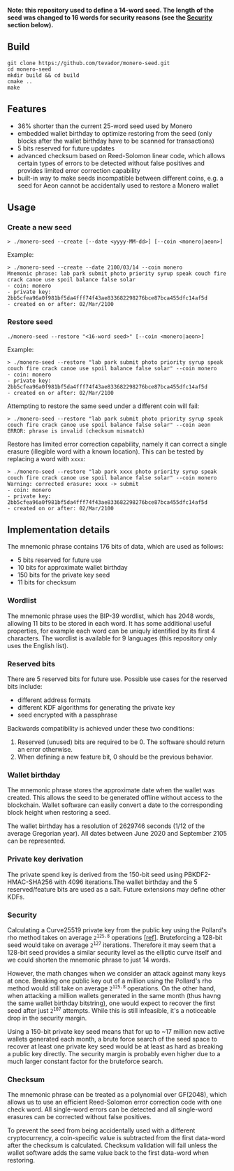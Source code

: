 **Note: this repository used to define a 14-word seed. The length of the seed was changed to 16 words for security reasons (see the [Security](#security) section below).**


## Build
```
git clone https://github.com/tevador/monero-seed.git
cd monero-seed
mkdir build && cd build
cmake ..
make
```

## Features

* 36% shorter than the current 25-word seed used by Monero
* embedded wallet birthday to optimize restoring from the seed (only blocks after the wallet birthday have to be scanned for transactions)
* 5 bits reserved for future updates
* advanced checksum based on Reed-Solomon linear code, which allows certain types of errors to be detected without false positives and provides limited error correction capability
* built-in way to make seeds incompatible between different coins, e.g. a seed for Aeon cannot be accidentally used to restore a Monero wallet

## Usage

### Create a new seed

```
> ./monero-seed --create [--date <yyyy-MM-dd>] [--coin <monero|aeon>]
```

Example:
```
> ./monero-seed --create --date 2100/03/14 --coin monero
Mnemonic phrase: lab park submit photo priority syrup speak couch fire crack canoe use spoil balance false solar
- coin: monero
- private key: 2bb5cfea96a0f981bf5da4fff74f43ae833682298276bce87bca455dfc14af5d
- created on or after: 02/Mar/2100
```

### Restore seed
```
./monero-seed --restore "<16-word seed>" [--coin <monero|aeon>]
```

Example:

```
> ./monero-seed --restore "lab park submit photo priority syrup speak couch fire crack canoe use spoil balance false solar" --coin monero
- coin: monero
- private key: 2bb5cfea96a0f981bf5da4fff74f43ae833682298276bce87bca455dfc14af5d
- created on or after: 02/Mar/2100
```

Attempting to restore the same seed under a different coin will fail:
```
> ./monero-seed --restore "lab park submit photo priority syrup speak couch fire crack canoe use spoil balance false solar" --coin aeon
ERROR: phrase is invalid (checksum mismatch)
```

Restore has limited error correction capability, namely it can correct a single erasure (illegible word with a known location).
This can be tested by replacing a word with `xxxx`:

```
> ./monero-seed --restore "lab park xxxx photo priority syrup speak couch fire crack canoe use spoil balance false solar" --coin monero
Warning: corrected erasure: xxxx -> submit
- coin: monero
- private key: 2bb5cfea96a0f981bf5da4fff74f43ae833682298276bce87bca455dfc14af5d
- created on or after: 02/Mar/2100
```

## Implementation details

The mnemonic phrase contains 176 bits of data, which are used as follows:

* 5 bits reserved for future use
* 10 bits for approximate wallet birthday
* 150 bits for the private key seed
* 11 bits for checksum

### Wordlist

The mnemonic phrase uses the BIP-39 wordlist, which has 2048 words, allowing 11 bits to be stored in each word. It has some additional useful properties,
for example each word can be uniquly identified by its first 4 characters. The wordlist is available for 9 languages (this repository only uses the English list).

### Reserved bits

There are 5 reserved bits for future use. Possible use cases for the reserved bits include:

* different address formats
* different KDF algorithms for generating the private key
* seed encrypted with a passphrase

Backwards compatibility is achieved under these two conditions:

1. Reserved (unused) bits are required to be 0. The software should return an error otherwise.
2. When defining a new feature bit, 0 should be the previous behavior.

### Wallet birthday

The mnemonic phrase stores the approximate date when the wallet was created. This allows the seed to be generated offline without access to the blockchain. Wallet software can easily convert a date to the corresponding block height when restoring a seed.

The wallet birthday has a resolution of 2629746 seconds (1/12 of the average Gregorian year). All dates between June 2020 and September 2105 can be represented.

### Private key derivation

The private spend key is derived from the 150-bit seed using PBKDF2-HMAC-SHA256 with 4096 iterations.The wallet birthday and the 5 reserved/feature bits are used as a salt. Future extensions may define other KDFs.

### Security

Calculating a Curve25519 private key from the public key using the Pollard's rho method takes on average <code>2<sup>125.8</sup></code> operations [[ref](https://safecurves.cr.yp.to/rho.html)]. Bruteforcing a 128-bit seed would take on average <code>2<sup>127</sup></code> iterations. Therefore it may seem that a 128-bit seed provides a similar security level as the elliptic curve itself and we could shorten the mnemonic phrase to just 14 words.

However, the math changes when we consider an attack against many keys at once. Breaking one public key out of a million using the Pollard's rho method would still take on average <code>2<sup>125.8</sup></code> operations. On the other hand, when attacking a million wallets generated in the same month (thus havng the same wallet birthday bitstring), one would expect to recover the first seed after just <code>2<sup>107</sup></code> attempts. While this is still infeasible, it's a noticeable drop in the security margin.

Using a 150-bit private key seed means that for up to ~17 million new active wallets generated each month, a brute force search of the seed space to recover at least one private key seed would be at least as hard as breaking a public key directly. The security margin is probably even higher due to a much larger constant factor for the bruteforce search.

### Checksum

The mnemonic phrase can be treated as a polynomial over GF(2048), which allows us to use an efficient Reed-Solomon error correction code with one check word. All single-word errors can be detected and all single-word erasures can be corrected without false positives.

To prevent the seed from being accidentally used with a different cryptocurrency, a coin-specific value is subtracted from the first data-word after the checksum is calculated. Checksum validation will fail unless the wallet software adds the same value back to the first data-word when restoring.
